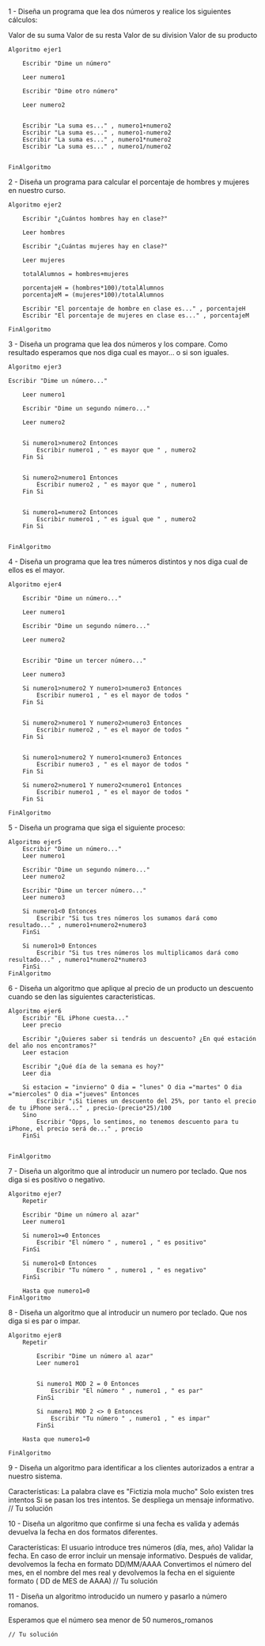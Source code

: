 1 - Diseña un programa que lea dos números y realice los siguientes cálculos:

Valor de su suma
Valor de su resta
Valor de su division
Valor de su producto

	Algoritmo ejer1
	
		Escribir "Dime un número"

		Leer numero1

		Escribir "Dime otro número"

		Leer numero2


		Escribir "La suma es..." , numero1+numero2
		Escribir "La suma es..." , numero1-numero2
		Escribir "La suma es..." , numero1*numero2
		Escribir "La suma es..." , numero1/numero2
	
	
	FinAlgoritmo

2 - Diseña un programa para calcular el porcentaje de hombres y mujeres en nuestro curso.

	Algoritmo ejer2
	
		Escribir "¿Cuántos hombres hay en clase?"

		Leer hombres

		Escribir "¿Cuántas mujeres hay en clase?"

		Leer mujeres

		totalAlumnos = hombres+mujeres

		porcentajeH = (hombres*100)/totalAlumnos
		porcentajeM = (mujeres*100)/totalAlumnos

		Escribir "El porcentaje de hombre en clase es..." , porcentajeH
		Escribir "El porcentaje de mujeres en clase es..." , porcentajeM
	
	FinAlgoritmo	
	
	
3 - Diseña un programa que lea dos números y los compare. Como resultado esperamos que nos diga cual es mayor... o si son iguales.

	Algoritmo ejer3
	
	Escribir "Dime un número..."

		Leer numero1

		Escribir "Dime un segundo número..."

		Leer numero2


		Si numero1>numero2 Entonces
			Escribir numero1 , " es mayor que " , numero2
		Fin Si


		Si numero2>numero1 Entonces
			Escribir numero2 , " es mayor que " , numero1
		Fin Si


		Si numero1=numero2 Entonces
			Escribir numero1 , " es igual que " , numero2
		Fin Si
	
	
	FinAlgoritmo



4 - Diseña un programa que lea tres números distintos y nos diga cual de ellos es el mayor.

	Algoritmo ejer4

		Escribir "Dime un número..."

		Leer numero1

		Escribir "Dime un segundo número..."

		Leer numero2


		Escribir "Dime un tercer número..."

		Leer numero3

		Si numero1>numero2 Y numero1>numero3 Entonces
			Escribir numero1 , " es el mayor de todos "
		Fin Si


		Si numero2>numero1 Y numero2>numero3 Entonces
			Escribir numero2 , " es el mayor de todos "
		Fin Si


		Si numero1>numero2 Y numero1<numero3 Entonces
			Escribir numero3 , " es el mayor de todos "
		Fin Si

		Si numero2>numero1 Y numero2<numero1 Entonces
			Escribir numero1 , " es el mayor de todos "
		Fin Si

	FinAlgoritmo


5 - Diseña un programa que siga el siguiente proceso:

	Algoritmo ejer5
		Escribir "Dime un número..."
		Leer numero1

		Escribir "Dime un segundo número..."
		Leer numero2

		Escribir "Dime un tercer número..."
		Leer numero3

		Si numero1<0 Entonces
			Escribir "Si tus tres números los sumamos dará como resultado..." , numero1+numero2+numero3
		FinSi

		Si numero1>0 Entonces
			Escribir "Si tus tres números los multiplicamos dará como resultado..." , numero1*numero2*numero3
		FinSi
	FinAlgoritmo

6 - Diseña un algoritmo que aplique al precio de un producto un descuento cuando se den las siguientes caracteristicas.

	Algoritmo ejer6
		Escribir "EL iPhone cuesta..."
		Leer precio

		Escribir "¿Quieres saber si tendrás un descuento? ¿En qué estación del año nos encontramos?"
		Leer estacion

		Escribir "¿Qué día de la semana es hoy?"
		Leer dia

		Si estacion = "invierno" O dia = "lunes" O dia ="martes" O dia ="miercoles" O dia ="jueves" Entonces
			Escribir "¡Si tienes un descuento del 25%, por tanto el precio de tu iPhone será..." , precio-(precio*25)/100
		Sino 
			Escribir "Opps, lo sentimos, no tenemos descuento para tu iPhone, el precio será de..." , precio
		FinSi


	FinAlgoritmo

	
7 - Diseña un algoritmo que al introducir un numero por teclado. Que nos diga si es positivo o negativo.
	
	Algoritmo ejer7
		Repetir

		Escribir "Dime un número al azar"
		Leer numero1

		Si numero1>=0 Entonces
			Escribir "El número " , numero1 , " es positivo"
		FinSi

		Si numero1<0 Entonces
			Escribir "Tu número " , numero1 , " es negativo"
		FinSi

		Hasta que numero1=0 
	FinAlgoritmo
	


8 - Diseña un algoritmo que al introducir un numero por teclado. Que nos diga si es par o impar.

	Algoritmo ejer8
		Repetir

			Escribir "Dime un número al azar"
			Leer numero1


			Si numero1 MOD 2 = 0 Entonces
				Escribir "El número " , numero1 , " es par"
			FinSi

			Si numero1 MOD 2 <> 0 Entonces
				Escribir "Tu número " , numero1 , " es impar"
			FinSi

		Hasta que numero1=0 

	FinAlgoritmo
	
9 - Diseña un algoritmo para identificar a los clientes autorizados a entrar a nuestro sistema.

Características:
La palabra clave es "Fictizia mola mucho"
Solo existen tres intentos
Si se pasan los tres intentos. Se despliega un mensaje informativo.
	// Tu solución
	
10 - Diseña un algoritmo que confirme si una fecha es valida y además devuelva la fecha en dos formatos diferentes.

Características:
El usuario introduce tres números (día, mes, año)
Validar la fecha. En caso de error incluir un mensaje informativo.
Después de validar, devolvemos la fecha en formato DD/MM/AAAA
Convertimos el número del mes, en el nombre del mes real y devolvemos la fecha en el siguiente formato ( DD de MES de AAAA)
	// Tu solución
	
11 - Diseña un algoritmo introducido un numero y pasarlo a número romanos.

Esperamos que el número sea menor de 50
numeros_romanos

	// Tu solución
